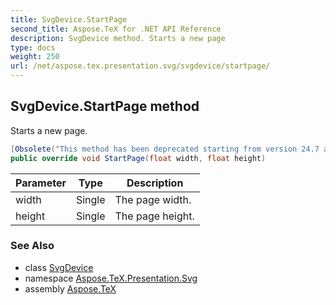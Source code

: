 ```yaml
---
title: SvgDevice.StartPage
second_title: Aspose.TeX for .NET API Reference
description: SvgDevice method. Starts a new page
type: docs
weight: 250
url: /net/aspose.tex.presentation.svg/svgdevice/startpage/
---
```

## SvgDevice.StartPage method

Starts a new page.

```csharp
[Obsolete("This method has been deprecated starting from version 24.7 and will be hidden in version 24.10.")]
public override void StartPage(float width, float height)
```

| Parameter | Type | Description |
| --- | --- | --- |
| width | Single | The page width. |
| height | Single | The page height. |

### See Also

* class [SvgDevice](../)
* namespace [Aspose.TeX.Presentation.Svg](../../svgdevice/)
* assembly [Aspose.TeX](../../../)


